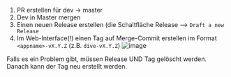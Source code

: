 1. PR erstellen für dev -> master
2. Dev in Master mergen
3. Einen neuen Release erstellen (die Schaltfläche Release  --> `Draft a new Release`
4. Im Web-Interface(!) einen Tag auf Merge-Commit erstellen im Format `<appname>-vX.Y.Z` (z.B. `dive-vX.Y.Z`)
![image](https://user-images.githubusercontent.com/13869236/141685508-f77ab652-79b8-4f59-96e7-5c593e3b91cf.png)


Falls es ein Problem gibt, müssen Release UND Tag gelöscht werden. Danach kann der Tag neu erstellt werden.
